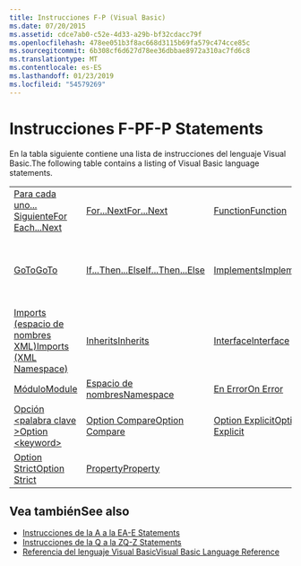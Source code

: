 ```yaml
---
title: Instrucciones F-P (Visual Basic)
ms.date: 07/20/2015
ms.assetid: cdce7ab0-c52e-4d33-a29b-bf32cdacc79f
ms.openlocfilehash: 478ee051b3f8ac668d3115b69fa579c474cce85c
ms.sourcegitcommit: 6b308cf6d627d78ee36dbbae8972a310ac7fd6c8
ms.translationtype: MT
ms.contentlocale: es-ES
ms.lasthandoff: 01/23/2019
ms.locfileid: "54579269"
---
```

# <a name="f-p-statements"></a><span data-ttu-id="6beed-102">Instrucciones F-P</span><span class="sxs-lookup"><span data-stu-id="6beed-102">F-P Statements</span></span>
<span data-ttu-id="6beed-103">En la tabla siguiente contiene una lista de instrucciones del lenguaje Visual Basic.</span><span class="sxs-lookup"><span data-stu-id="6beed-103">The following table contains a listing of Visual Basic language statements.</span></span>  
  
|||||  
|---|---|---|---|  
|[<span data-ttu-id="6beed-104">Para cada uno... Siguiente</span><span class="sxs-lookup"><span data-stu-id="6beed-104">For Each...Next</span></span>](../../../visual-basic/language-reference/statements/for-each-next-statement.md)|[<span data-ttu-id="6beed-105">For...Next</span><span class="sxs-lookup"><span data-stu-id="6beed-105">For...Next</span></span>](../../../visual-basic/language-reference/statements/for-next-statement.md)|[<span data-ttu-id="6beed-106">Function</span><span class="sxs-lookup"><span data-stu-id="6beed-106">Function</span></span>](../../../visual-basic/language-reference/statements/function-statement.md)|[<span data-ttu-id="6beed-107">Get</span><span class="sxs-lookup"><span data-stu-id="6beed-107">Get</span></span>](../../../visual-basic/language-reference/statements/get-statement.md)|  
|[<span data-ttu-id="6beed-108">GoTo</span><span class="sxs-lookup"><span data-stu-id="6beed-108">GoTo</span></span>](../../../visual-basic/language-reference/statements/goto-statement.md)|[<span data-ttu-id="6beed-109">If...Then...Else</span><span class="sxs-lookup"><span data-stu-id="6beed-109">If...Then...Else</span></span>](../../../visual-basic/language-reference/statements/if-then-else-statement.md)|[<span data-ttu-id="6beed-110">Implements</span><span class="sxs-lookup"><span data-stu-id="6beed-110">Implements</span></span>](../../../visual-basic/language-reference/statements/implements-statement.md)|[<span data-ttu-id="6beed-111">Imports (espacio de nombres y tipo .NET)</span><span class="sxs-lookup"><span data-stu-id="6beed-111">Imports (.NET Namespace and Type)</span></span>](../../../visual-basic/language-reference/statements/imports-statement-net-namespace-and-type.md)|  
|[<span data-ttu-id="6beed-112">Imports (espacio de nombres XML)</span><span class="sxs-lookup"><span data-stu-id="6beed-112">Imports (XML Namespace)</span></span>](../../../visual-basic/language-reference/statements/imports-statement-xml-namespace.md)|[<span data-ttu-id="6beed-113">Inherits</span><span class="sxs-lookup"><span data-stu-id="6beed-113">Inherits</span></span>](../../../visual-basic/language-reference/statements/inherits-statement.md)|[<span data-ttu-id="6beed-114">Interface</span><span class="sxs-lookup"><span data-stu-id="6beed-114">Interface</span></span>](../../../visual-basic/language-reference/statements/interface-statement.md)|[<span data-ttu-id="6beed-115">Mid</span><span class="sxs-lookup"><span data-stu-id="6beed-115">Mid</span></span>](../../../visual-basic/language-reference/statements/mid-statement.md)|  
|[<span data-ttu-id="6beed-116">Módulo</span><span class="sxs-lookup"><span data-stu-id="6beed-116">Module</span></span>](../../../visual-basic/language-reference/statements/module-statement.md)|[<span data-ttu-id="6beed-117">Espacio de nombres</span><span class="sxs-lookup"><span data-stu-id="6beed-117">Namespace</span></span>](../../../visual-basic/language-reference/statements/namespace-statement.md)|[<span data-ttu-id="6beed-118">En Error</span><span class="sxs-lookup"><span data-stu-id="6beed-118">On Error</span></span>](../../../visual-basic/language-reference/statements/on-error-statement.md)|[<span data-ttu-id="6beed-119">Operator</span><span class="sxs-lookup"><span data-stu-id="6beed-119">Operator</span></span>](../../../visual-basic/language-reference/statements/operator-statement.md)|  
|[<span data-ttu-id="6beed-120">Opción \<palabra clave ></span><span class="sxs-lookup"><span data-stu-id="6beed-120">Option \<keyword></span></span>](../../../visual-basic/language-reference/statements/option-keyword-statement.md)|[<span data-ttu-id="6beed-121">Option Compare</span><span class="sxs-lookup"><span data-stu-id="6beed-121">Option Compare</span></span>](../../../visual-basic/language-reference/statements/option-compare-statement.md)|[<span data-ttu-id="6beed-122">Option Explicit</span><span class="sxs-lookup"><span data-stu-id="6beed-122">Option Explicit</span></span>](../../../visual-basic/language-reference/statements/option-explicit-statement.md)|[<span data-ttu-id="6beed-123">Option Infer</span><span class="sxs-lookup"><span data-stu-id="6beed-123">Option Infer</span></span>](../../../visual-basic/language-reference/statements/option-infer-statement.md)|  
|[<span data-ttu-id="6beed-124">Option Strict</span><span class="sxs-lookup"><span data-stu-id="6beed-124">Option Strict</span></span>](../../../visual-basic/language-reference/statements/option-strict-statement.md)|[<span data-ttu-id="6beed-125">Property</span><span class="sxs-lookup"><span data-stu-id="6beed-125">Property</span></span>](../../../visual-basic/language-reference/statements/property-statement.md)|||  
  
## <a name="see-also"></a><span data-ttu-id="6beed-126">Vea también</span><span class="sxs-lookup"><span data-stu-id="6beed-126">See also</span></span>
- [<span data-ttu-id="6beed-127">Instrucciones de la A a la E</span><span class="sxs-lookup"><span data-stu-id="6beed-127">A-E Statements</span></span>](../../../visual-basic/language-reference/statements/a-e-statements.md)
- [<span data-ttu-id="6beed-128">Instrucciones de la Q a la Z</span><span class="sxs-lookup"><span data-stu-id="6beed-128">Q-Z Statements</span></span>](../../../visual-basic/language-reference/statements/q-z-statements.md)
- [<span data-ttu-id="6beed-129">Referencia del lenguaje Visual Basic</span><span class="sxs-lookup"><span data-stu-id="6beed-129">Visual Basic Language Reference</span></span>](../../../visual-basic/language-reference/index.md)
